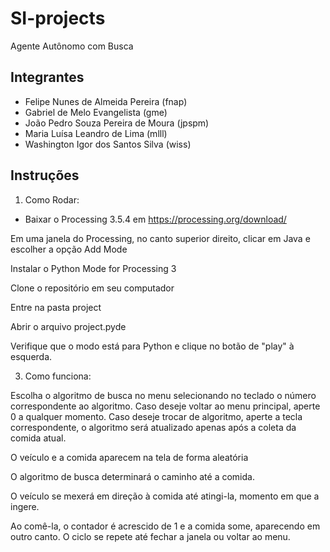 # SI-projects
Agente Autônomo com Busca

## Integrantes

* Felipe Nunes de Almeida Pereira (fnap)
* Gabriel de Melo Evangelista (gme)
* João Pedro Souza Pereira de Moura (jpspm)
* Maria Luísa Leandro de Lima (mlll)
* Washington Igor dos Santos Silva (wiss)

## Instruções

1. Como Rodar:

* Baixar o Processing 3.5.4 em https://processing.org/download/

Em uma janela do Processing, no canto superior direito, clicar em Java e escolher a opção Add Mode

Instalar o Python Mode for Processing 3

Clone o repositório em seu computador

Entre na pasta project

Abrir o arquivo project.pyde

Verifique que o modo está para Python e clique no botão de "play" à esquerda.

3. Como funciona: 

Escolha o algoritmo de busca no menu selecionando no teclado o número correspondente ao algoritmo. Caso deseje voltar ao menu principal, aperte 0 a qualquer momento. Caso deseje trocar de algoritmo, aperte a tecla correspondente, o algoritmo será atualizado apenas após a coleta da comida atual.

O veículo e a comida aparecem na tela de forma aleatória

O algoritmo de busca determinará o caminho até a comida. 

O veículo se mexerá em direção à comida até atingi-la, momento em que a ingere.

Ao comê-la, o contador é acrescido de 1 e a comida some, aparecendo em outro canto. O ciclo se repete até fechar a janela ou voltar ao menu.

